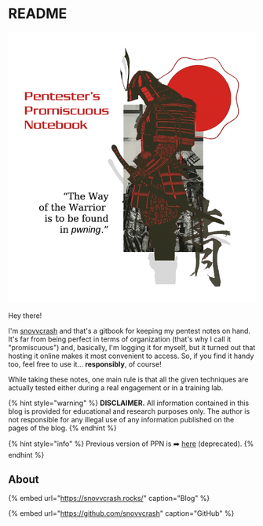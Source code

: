 # README

![](/.gitbook/assets/logo.png)

Hey there!

I'm [snovvcrash](https://snovvcrash.rocks/about) and that's a gitbook for keeping my pentest notes on hand. It's far from being perfect in terms of organization (that's why I call it "promiscuous") and, basically, I'm logging it for myself, but it turned out that hosting it online makes it most convenient to access. So, if you find it handy too, feel free to use it... **responsibly**, of course!

While taking these notes, one main rule is that all the given techniques are actually tested either during a real engagement or in a training lab.

{% hint style="warning" %}
**DISCLAIMER.** All information contained in this blog is provided for educational and research purposes only. The author is not responsible for any illegal use of any information published on the pages of the blog.
{% endhint %}

{% hint style="info" %}
Previous version of PPN is ➡️ [here](https://snovvcrash.rocks/PPN/) (deprecated).
{% endhint %}

## About

{% embed url="https://snovvcrash.rocks/" caption="Blog" %}

{% embed url="https://github.com/snovvcrash" caption="GitHub" %}
